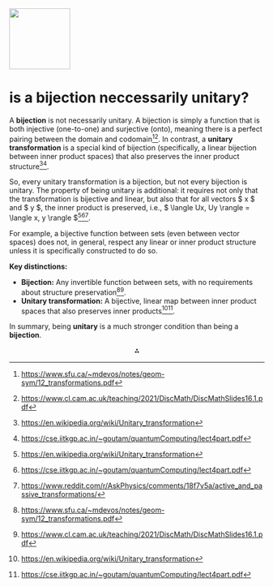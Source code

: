 <img src="https://r2cdn.perplexity.ai/pplx-full-logo-primary-dark%402x.png" class="logo" width="120"/>

# is a bijection neccessarily unitary?

A **bijection** is not necessarily unitary. A bijection is simply a function that is both injective (one-to-one) and surjective (onto), meaning there is a perfect pairing between the domain and codomain[^5][^8]. In contrast, a **unitary transformation** is a special kind of bijection (specifically, a linear bijection between inner product spaces) that also preserves the inner product structure[^2][^6].

So, every unitary transformation is a bijection, but not every bijection is unitary. The property of being unitary is additional: it requires not only that the transformation is bijective and linear, but also that for all vectors \$ x \$ and \$ y \$, the inner product is preserved, i.e., \$ \langle Ux, Uy \rangle = \langle x, y \rangle \$[^2][^6][^4].

For example, a bijective function between sets (even between vector spaces) does not, in general, respect any linear or inner product structure unless it is specifically constructed to do so.

**Key distinctions:**

- **Bijection:** Any invertible function between sets, with no requirements about structure preservation[^5][^8].
- **Unitary transformation:** A bijective, linear map between inner product spaces that also preserves inner products[^2][^6].

In summary, being **unitary** is a much stronger condition than being a **bijection**.

<div style="text-align: center">⁂</div>

[^1]: https://math.stackexchange.com/questions/2885884/what-is-the-difference-between-a-surjective-unitary-operator-and-a-bijective

[^2]: https://en.wikipedia.org/wiki/Unitary_transformation

[^3]: https://en.wikipedia.org/wiki/Antiunitary_operator

[^4]: https://www.reddit.com/r/AskPhysics/comments/18f7v5a/active_and_passive_transformations/

[^5]: https://www.sfu.ca/~mdevos/notes/geom-sym/12_transformations.pdf

[^6]: https://cse.iitkgp.ac.in/~goutam/quantumComputing/lect4part.pdf

[^7]: https://www.damtp.cam.ac.uk/user/dbs26/PQM/chap4.pdf

[^8]: https://www.cl.cam.ac.uk/teaching/2021/DiscMath/DiscMathSlides16.1.pdf

[^9]: https://www.sciencedirect.com/topics/mathematics/unitary-transformation

[^10]: https://physics.stackexchange.com/questions/466660/difference-on-the-invariance-of-operators-and-their-transformations-under-unitar

